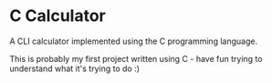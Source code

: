 # C Calculator

A CLI calculator implemented using the C programming language.

This is probably my first project written using C - have fun trying to understand what it's trying to do :)